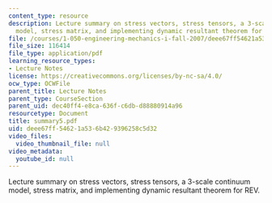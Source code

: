 ```yaml
---
content_type: resource
description: Lecture summary on stress vectors, stress tensors, a 3-scale continuum
  model, stress matrix, and implementing dynamic resultant theorem for REV.
file: /courses/1-050-engineering-mechanics-i-fall-2007/deee67ff54621a536b429396258c5d32_summary5.pdf
file_size: 116414
file_type: application/pdf
learning_resource_types:
- Lecture Notes
license: https://creativecommons.org/licenses/by-nc-sa/4.0/
ocw_type: OCWFile
parent_title: Lecture Notes
parent_type: CourseSection
parent_uid: dec40ff4-e8ca-636f-c6db-d88880914a96
resourcetype: Document
title: summary5.pdf
uid: deee67ff-5462-1a53-6b42-9396258c5d32
video_files:
  video_thumbnail_file: null
video_metadata:
  youtube_id: null
---
```

Lecture summary on stress vectors, stress tensors, a 3-scale continuum model, stress matrix, and implementing dynamic resultant theorem for REV.